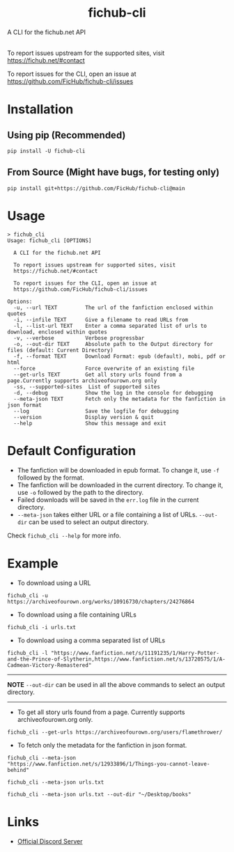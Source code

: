 <h1 align="center">fichub-cli</h1>

A CLI for the fichub.net API<br><br>

To report issues upstream for the supported sites, visit https://fichub.net/#contact<br>

To report issues for the CLI, open an issue at https://github.com/FicHub/fichub-cli/issues

# Installation

## Using pip (Recommended)

```
pip install -U fichub-cli
```

## From Source (Might have bugs, for testing only)

```
pip install git+https://github.com/FicHub/fichub-cli@main
```

# Usage

```
> fichub_cli
Usage: fichub_cli [OPTIONS]

  A CLI for the fichub.net API

  To report issues upstream for supported sites, visit
  https://fichub.net/#contact

  To report issues for the CLI, open an issue at
  https://github.com/FicHub/fichub-cli/issues

Options:
  -u, --url TEXT         The url of the fanfiction enclosed within quotes
  -i, --infile TEXT      Give a filename to read URLs from
  -l, --list-url TEXT    Enter a comma separated list of urls to download, enclosed within quotes
  -v, --verbose          Verbose progressbar
  -o, --out-dir TEXT     Absolute path to the Output directory for files (default: Current Directory)
  -f, --format TEXT      Download Format: epub (default), mobi, pdf or html
  --force                Force overwrite of an existing file
  --get-urls TEXT        Get all story urls found from a page.Currently supports archiveofourown.org only
  -ss, --supported-sites  List of supported sites
  -d, --debug            Show the log in the console for debugging
  --meta-json TEXT       Fetch only the metadata for the fanfiction in json format
  --log                  Save the logfile for debugging
  --version              Display version & quit
  --help                 Show this message and exit
```

# Default Configuration

- The fanfiction will be downloaded in epub format. To change it, use `-f` followed by the format.
- The fanfiction will be downloaded in the current directory. To change it, use `-o` followed by the path to the directory.
- Failed downloads will be saved in the `err.log` file in the current directory.
- `--meta-json` takes either URL or a file containing a list of URLs. `--out-dir` can be used to select an output directory.

Check `fichub_cli --help` for more info.

# Example

- To download using a URL

```
fichub_cli -u https://archiveofourown.org/works/10916730/chapters/24276864
```

- To download using a file containing URLs

```
fichub_cli -i urls.txt
```

- To download using a comma separated list of URLs

```
fichub_cli -l "https://www.fanfiction.net/s/11191235/1/Harry-Potter-and-the-Prince-of-Slytherin,https://www.fanfiction.net/s/13720575/1/A-Cadmean-Victory-Remastered"
```

---

**NOTE**
`--out-dir` can be used in all the above commands to select an output directory.

---

- To get all story urls found from a page. Currently supports archiveofourown.org only.

```
fichub_cli --get-urls https://archiveofourown.org/users/flamethrower/
```

- To fetch only the metadata for the fanfiction in json format.

```
fichub_cli --meta-json "https://www.fanfiction.net/s/12933896/1/Things-you-cannot-leave-behind"
```

```
fichub_cli --meta-json urls.txt
```

```
fichub_cli --meta-json urls.txt --out-dir "~/Desktop/books"
```

# Links

- [Official Discord Server](https://discord.gg/sByBAhX)
